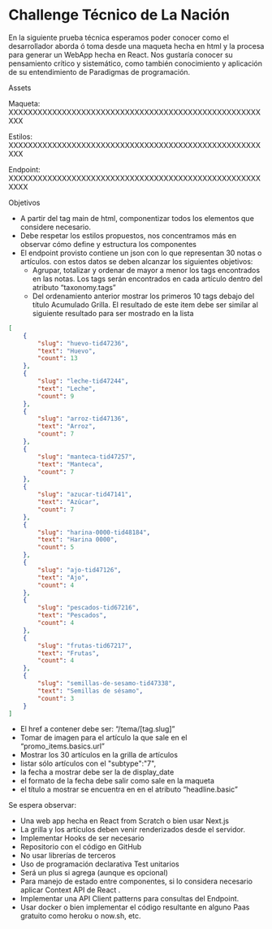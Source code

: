 # Challenge Técnico de La Nación

En la siguiente prueba técnica esperamos poder conocer como el desarrollador aborda ó toma desde
una maqueta hecha en html y la procesa para generar un WebApp hecha en React. Nos gustaría
conocer su pensamiento crítico y sistemático, como también conocimiento y aplicación de su
entendimiento de Paradigmas de programación.

Assets

Maqueta: XXXXXXXXXXXXXXXXXXXXXXXXXXXXXXXXXXXXXXXXXXXXXXXXXXXXXXX

Estilos: XXXXXXXXXXXXXXXXXXXXXXXXXXXXXXXXXXXXXXXXXXXXXXXXXXXXXXX

Endpoint: XXXXXXXXXXXXXXXXXXXXXXXXXXXXXXXXXXXXXXXXXXXXXXXXXXXXXXXX

Objetivos
- A partir del tag main de html, componentizar todos los elementos que considere necesario.
- Debe respetar los estilos propuestos, nos concentramos más en observar cómo define y
estructura los componentes
- El endpoint provisto contiene un json con lo que representan 30 notas o artículos. con estos
datos se deben alcanzar los siguientes objetivos:
  - Agrupar, totalizar y ordenar de mayor a menor los tags encontrados en las notas. Los
tags serán encontrados en cada artículo dentro del atributo “taxonomy.tags”
  - Del ordenamiento anterior mostrar los primeros 10 tags debajo del título Acumulado
Grilla. El resultado de este item debe ser similar al siguiente resultado para ser
mostrado en la lista

```json
[
	{
		"slug": "huevo-tid47236",
		"text": "Huevo",
		"count": 13
	},
	{
		"slug": "leche-tid47244",
		"text": "Leche",
		"count": 9
	},
	{
		"slug": "arroz-tid47136",
		"text": "Arroz",
		"count": 7
	},
	{
		"slug": "manteca-tid47257",
		"text": "Manteca",
		"count": 7
	},
	{
		"slug": "azucar-tid47141",
		"text": "Azúcar",
		"count": 7
	},
	{
		"slug": "harina-0000-tid48184",
		"text": "Harina 0000",
		"count": 5
	},
	{
		"slug": "ajo-tid47126",
		"text": "Ajo",
		"count": 4
	},
	{
		"slug": "pescados-tid67216",
		"text": "Pescados",
		"count": 4
	},
	{
		"slug": "frutas-tid67217",
		"text": "Frutas",
		"count": 4
	},
	{
		"slug": "semillas-de-sesamo-tid47338",
		"text": "Semillas de sésamo",
		"count": 3
	}
]
```

  - El href a contener debe ser: “/tema/[tag.slug]”
  - Tomar de imagen para el artículo la que sale en el “promo_items.basics.url”
  - Mostrar los 30 artículos en la grilla de artículos
- listar sólo artículos con el "subtype":"7",
- la fecha a mostrar debe ser la de display_date
- el formato de la fecha debe salir como sale en la maqueta
- el título a mostrar se encuentra en en el atributo “headline.basic”

Se espera observar:
- Una web app hecha en React from Scratch o bien usar Next.js
- La grilla y los artículos deben venir renderizados desde el servidor.
- Implementar Hooks de ser necesario
- Repositorio con el código en GitHub
- No usar librerías de terceros
- Uso de programación declarativa
Test unitarios
- Será un plus si agrega (aunque es opcional)
- Para manejo de estado entre componentes, si lo considera necesario aplicar Context API de React .
- Implementar una API Client patterns para consultas del Endpoint.
- Usar docker o bien implementar el código resultante en alguno Paas gratuito como heroku o now.sh, etc.
